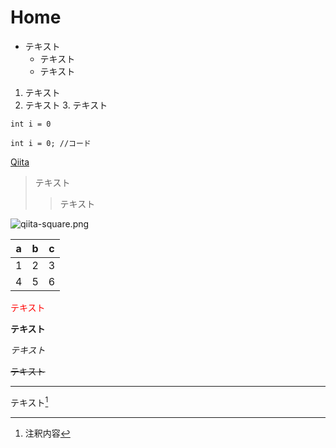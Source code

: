 
# Home
* テキスト
    * テキスト
    * テキスト
    
1. テキスト
2. テキスト
    3. テキスト

`int i = 0`

```java:title
int i = 0; //コード
```

[Qiita](http://qiita.com/)

> テキスト
>> テキスト

![qiita-square.png](https://qiita-image-store.s3.amazonaws.com/0/126861/90386757-fd96-8ba6-3477-485669713c55.png "qiita-square")

|a  |b  |c  |
|---|---|---|
|1  |2  |3  |
|4  |5  |6  |

<font color="Red">テキスト</font>

**テキスト**

*テキスト*

~~テキスト~~

***

テキスト[^1]
[^1]: 注釈内容


